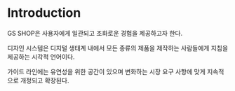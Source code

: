 # Introduction

GS SHOP은 사용자에게 일관되고 조화로운 경험을 제공하고자 한다. 

디자인 시스템은 디지털 생태계 내에서 모든 종류의 제품을 제작하는 사람들에게 지침을 제공하는 시각적 언어이다.

가이드 라인에는 유연성을 위한 공간이 있으며 변화하는 시장 요구 사항에 맞게 지속적으로 개정되고 확장된다. 



